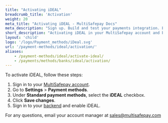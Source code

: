 ```yaml
---
title: "Activating iDEAL"
breadcrumb_title: 'Activation'
weight: 20
meta_title: "Activating iDEAL - MultiSafepay Docs"
meta_description: "Sign up. Build and test your payments integration. Explore our products and services. Use our API reference, SDKs, and wrappers. Get support."
short_description: "Activating iDEAL in your MultiSafepay account and backend"
layout: 'child'
logo: '/logo/Payment_methods/iDeal.svg'
url: '/payment-methods/ideal/activation/'
aliases: 
    - /payment-methods/ideal/activate-ideal/
    - /payments/methods/banks/ideal/activation/
---
```


To activate iDEAL, follow these steps:

1. Sign in to your [MultiSafepay account](https://merchant.multisafepay.com).
2. Go to **Settings** > **Payment methods**. 
3. Under **Standard payment methods**, select the **iDEAL** checkbox.
4. Click **Save changes**.
5. Sign in to your [backend](/getting-started/glossary/#backend) and enable iDEAL.

For any questions, email your account manager at <sales@multisafepay.com>
